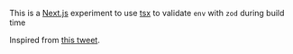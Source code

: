 This is a [Next.js](https://nextjs.org/) experiment to use [tsx](https://github.com/privatenumber/tsx) to validate `env` with `zod` during build time

Inspired from [this tweet](https://twitter.com/privatenumbr/status/1786311046078284127).
